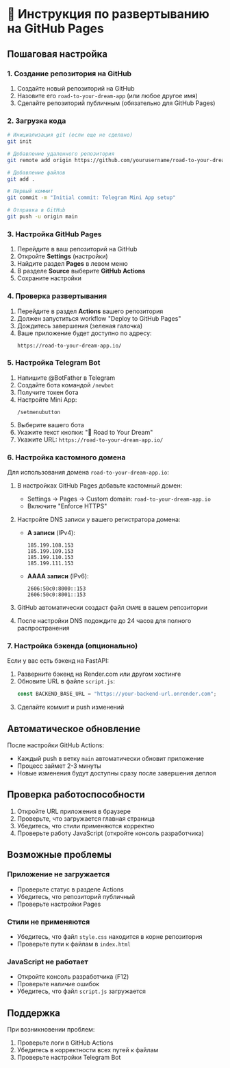 # 🚀 Инструкция по развертыванию на GitHub Pages

## Пошаговая настройка

### 1. Создание репозитория на GitHub

1. Создайте новый репозиторий на GitHub
2. Назовите его `road-to-your-dream-app` (или любое другое имя)
3. Сделайте репозиторий публичным (обязательно для GitHub Pages)

### 2. Загрузка кода

```bash
# Инициализация git (если еще не сделано)
git init

# Добавление удаленного репозитория
git remote add origin https://github.com/yourusername/road-to-your-dream-app.git

# Добавление файлов
git add .

# Первый коммит
git commit -m "Initial commit: Telegram Mini App setup"

# Отправка в GitHub
git push -u origin main
```

### 3. Настройка GitHub Pages

1. Перейдите в ваш репозиторий на GitHub
2. Откройте **Settings** (настройки)
3. Найдите раздел **Pages** в левом меню
4. В разделе **Source** выберите **GitHub Actions**
5. Сохраните настройки

### 4. Проверка развертывания

1. Перейдите в раздел **Actions** вашего репозитория
2. Должен запуститься workflow "Deploy to GitHub Pages"
3. Дождитесь завершения (зеленая галочка)
4. Ваше приложение будет доступно по адресу:
   ```
   https://road-to-your-dream-app.io/
   ```

### 5. Настройка Telegram Bot

1. Напишите @BotFather в Telegram
2. Создайте бота командой `/newbot`
3. Получите токен бота
4. Настройте Mini App:
   ```
   /setmenubutton
   ```
5. Выберите вашего бота
6. Укажите текст кнопки: "🚀 Road to Your Dream"
7. Укажите URL: `https://road-to-your-dream-app.io/`

### 6. Настройка кастомного домена

Для использования домена `road-to-your-dream-app.io`:

1. В настройках GitHub Pages добавьте кастомный домен:
   - Settings → Pages → Custom domain: `road-to-your-dream-app.io`
   - Включите "Enforce HTTPS"

2. Настройте DNS записи у вашего регистратора домена:
   - **A записи** (IPv4):
     ```
     185.199.108.153
     185.199.109.153
     185.199.110.153
     185.199.111.153
     ```
   - **AAAA записи** (IPv6):
     ```
     2606:50c0:8000::153
     2606:50c0:8001::153
     ```

3. GitHub автоматически создаст файл `CNAME` в вашем репозитории

4. После настройки DNS подождите до 24 часов для полного распространения

### 7. Настройка бэкенда (опционально)

Если у вас есть бэкенд на FastAPI:

1. Разверните бэкенд на Render.com или другом хостинге
2. Обновите URL в файле `script.js`:
   ```javascript
   const BACKEND_BASE_URL = "https://your-backend-url.onrender.com";
   ```
3. Сделайте коммит и push изменений

## Автоматическое обновление

После настройки GitHub Actions:
- Каждый push в ветку `main` автоматически обновит приложение
- Процесс займет 2-3 минуты
- Новые изменения будут доступны сразу после завершения деплоя

## Проверка работоспособности

1. Откройте URL приложения в браузере
2. Проверьте, что загружается главная страница
3. Убедитесь, что стили применяются корректно
4. Проверьте работу JavaScript (откройте консоль разработчика)

## Возможные проблемы

### Приложение не загружается
- Проверьте статус в разделе Actions
- Убедитесь, что репозиторий публичный
- Проверьте настройки Pages

### Стили не применяются
- Убедитесь, что файл `style.css` находится в корне репозитория
- Проверьте пути к файлам в `index.html`

### JavaScript не работает
- Откройте консоль разработчика (F12)
- Проверьте наличие ошибок
- Убедитесь, что файл `script.js` загружается

## Поддержка

При возникновении проблем:
1. Проверьте логи в GitHub Actions
2. Убедитесь в корректности всех путей к файлам
3. Проверьте настройки Telegram Bot
